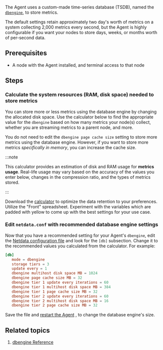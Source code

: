 <!--
title: "Configure retention"
sidebar_label: "Configure retention"
custom_edit_url: "https://github.com/netdata/netdata/blob/master/docs/tasks/manage-retained-metrics/configure-retention.md"
learn_status: "Published"
learn_topic_type: "Tasks"
learn_rel_path: "manage-retained-metrics"
learn_docs_purpose: "Instructions on how to use the calculator to find the values that meet the user’s needs along with instructions on configuring Agent Retention"
-->

The Agent uses a custom-made time-series database (TSDB), named
the [`dbengine`](https://github.com/netdata/netdata/blob/master/database/engine/README.md), to store metrics.

The default settings retain approximately two day's worth of metrics on a system collecting 2,000 metrics every second,
but the Agent is highly configurable if you want your nodes to store days, weeks, or months worth of per-second
data.

## Prerequisites

- A node with the Agent installed, and terminal access to that node

## Steps

### Calculate the system resources (RAM, disk space) needed to store metrics

You can store more or less metrics using the database engine by changing the allocated disk space. Use the calculator
below to find the appropriate value for the `dbengine` based on how many metrics your node(s) collect, whether you are
streaming metrics to a parent node, and more.

You do not need to edit the `dbengine page cache size` setting to store more metrics using the database engine. However,
if you want to store more metrics _specifically in memory_, you can increase the cache size.

:::note

This calculator provides an estimation of disk and RAM usage for **metrics usage**. Real-life usage may vary based on
the accuracy of the values you enter below, changes in the compression ratio, and the types of metrics stored.

:::

Download
the [calculator](https://docs.google.com/spreadsheets/d/e/2PACX-1vTYMhUU90aOnIQ7qF6iIk6tXps57wmY9lxS6qDXznNJrzCKMDzxU3zkgh8Uv0xj_XqwFl3U6aHDZ6ag/pub?output=xlsx)
to optimize the data retention to your preferences. Utilize the "Front" spreadsheet. Experiment with the variables which
are padded with yellow to come up with the best settings for your use case.

### Edit `netdata.conf` with recommended database engine settings

Now that you have a recommended setting for your Agent's `dbengine`, edit
the [Netdata configuration file](https://github.com/netdata/netdata/blob/master/docs/tasks/general-configuration/configure-the-agent.md)
and look for the `[db]` subsection. Change it to the recommended values you calculated from the calculator. For example:

```conf
[db]
   mode = dbengine
   storage tiers = 3
   update every = 1
   dbengine multihost disk space MB = 1024
   dbengine page cache size MB = 32
   dbengine tier 1 update every iterations = 60
   dbengine tier 1 multihost disk space MB = 384
   dbengine tier 1 page cache size MB = 32
   dbengine tier 2 update every iterations = 60
   dbengine tier 2 multihost disk space MB = 16
   dbengine tier 2 page cache size MB = 32
```

Save the file
and [restart the Agent](https://github.com/netdata/netdata/blob/master/docs/tasks/general-configuration/start-stop-and-restart-agent.md)
, to change the database engine's size.

## Related topics

1. [dbengine Reference](https://github.com/netdata/netdata/blob/master/database/engine/README.md)